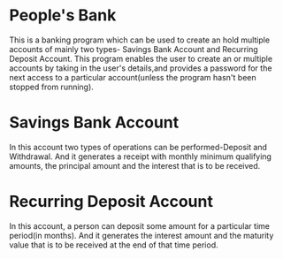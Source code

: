 # People's Bank
This is a banking program which can be used to create an hold multiple accounts of mainly two types- Savings Bank Account and Recurring Deposit Account. This program enables the user to create an or multiple accounts by taking in the user's details,and provides a password for the next access to a particular account(unless the program hasn't been stopped from running).

# Savings Bank Account
In this account two types of operations can be performed-Deposit and Withdrawal.
And it generates a receipt with monthly minimum qualifying amounts, the principal amount and the interest that is to be received.

# Recurring Deposit Account
In this account, a person can deposit some amount for a particular time period(in months).
And it generates the interest amount and the maturity value that is to be received at the end of that time period.
